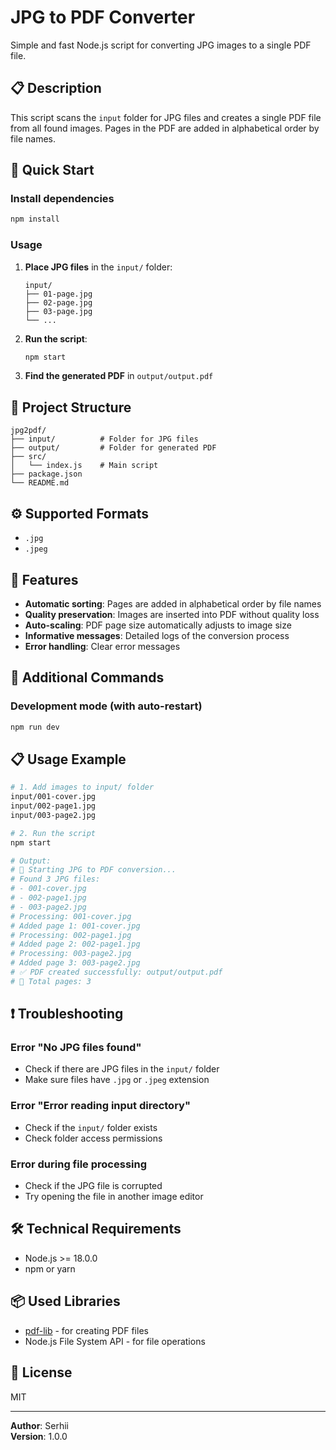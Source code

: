 # JPG to PDF Converter

Simple and fast Node.js script for converting JPG images to a single PDF file.

## 📋 Description

This script scans the `input` folder for JPG files and creates a single PDF file from all found images. Pages in the PDF are added in alphabetical order by file names.

## 🚀 Quick Start

### Install dependencies

```bash
npm install
```

### Usage

1. **Place JPG files** in the `input/` folder:
   ```
   input/
   ├── 01-page.jpg
   ├── 02-page.jpg
   ├── 03-page.jpg
   └── ...
   ```

2. **Run the script**:
   ```bash
   npm start
   ```

3. **Find the generated PDF** in `output/output.pdf`

## 📁 Project Structure

```
jpg2pdf/
├── input/          # Folder for JPG files
├── output/         # Folder for generated PDF
├── src/
│   └── index.js    # Main script
├── package.json
└── README.md
```

## ⚙️ Supported Formats

- `.jpg`
- `.jpeg`

## 📝 Features

- **Automatic sorting**: Pages are added in alphabetical order by file names
- **Quality preservation**: Images are inserted into PDF without quality loss
- **Auto-scaling**: PDF page size automatically adjusts to image size
- **Informative messages**: Detailed logs of the conversion process
- **Error handling**: Clear error messages

## 🔧 Additional Commands

### Development mode (with auto-restart)
```bash
npm run dev
```

## 📋 Usage Example

```bash
# 1. Add images to input/ folder
input/001-cover.jpg
input/002-page1.jpg
input/003-page2.jpg

# 2. Run the script
npm start

# Output:
# 🔄 Starting JPG to PDF conversion...
# Found 3 JPG files:
# - 001-cover.jpg
# - 002-page1.jpg  
# - 003-page2.jpg
# Processing: 001-cover.jpg
# Added page 1: 001-cover.jpg
# Processing: 002-page1.jpg
# Added page 2: 002-page1.jpg
# Processing: 003-page2.jpg
# Added page 3: 003-page2.jpg
# ✅ PDF created successfully: output/output.pdf
# 📄 Total pages: 3
```

## ❗ Troubleshooting

### Error "No JPG files found"
- Check if there are JPG files in the `input/` folder
- Make sure files have `.jpg` or `.jpeg` extension

### Error "Error reading input directory"
- Check if the `input/` folder exists
- Check folder access permissions

### Error during file processing
- Check if the JPG file is corrupted
- Try opening the file in another image editor

## 🛠 Technical Requirements

- Node.js >= 18.0.0
- npm or yarn

## 📦 Used Libraries

- [pdf-lib](https://pdf-lib.js.org/) - for creating PDF files
- Node.js File System API - for file operations

## 📄 License

MIT

---

**Author**: Serhii  
**Version**: 1.0.0
